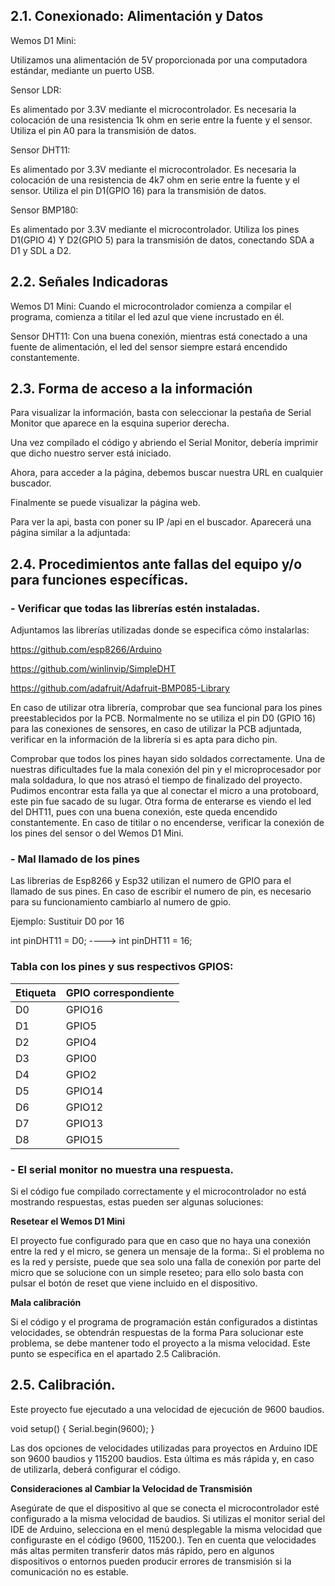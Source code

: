 ## 2.1. Conexionado: Alimentación y Datos
Wemos D1 Mini:

Utilizamos una alimentación de 5V proporcionada por una computadora estándar, mediante un puerto USB.

Sensor LDR:

Es alimentado por 3.3V mediante el microcontrolador.
Es necesaria la colocación de una resistencia 1k ohm en serie entre la fuente y el sensor.
Utiliza el pin A0 para la transmisión de datos.


Sensor DHT11:

Es alimentado por 3.3V mediante el microcontrolador.
Es necesaria la colocación de una resistencia de 4k7 ohm en serie entre la fuente y el sensor.
Utiliza el pin D1(GPIO 16) para la transmisión de datos.


Sensor BMP180:

Es alimentado por 3.3V mediante el microcontrolador.
Utiliza los pines D1(GPIO 4) Y D2(GPIO 5) para la transmisión de datos, conectando SDA a D1 y SDL a D2.


## 2.2. Señales Indicadoras
Wemos D1 Mini:
Cuando el microcontrolador comienza a compilar el programa, comienza a titilar el led azul que viene incrustado en él.

Sensor DHT11:
Con una buena conexión, mientras está conectado a una fuente de alimentación, el led del sensor siempre estará encendido constantemente.
## 2.3. Forma de acceso a la información
Para visualizar la información, basta con seleccionar la pestaña de Serial Monitor que aparece en la esquina superior derecha.
 
Una vez compilado el código y abriendo el Serial Monitor, debería imprimir que dicho nuestro server está iniciado.

Ahora, para acceder a la página, debemos buscar nuestra URL en cualquier buscador.


Finalmente se puede visualizar la página web.


Para ver la api, basta con poner su IP /api en el buscador. Aparecerá una página similar a la adjuntada:

## 2.4. Procedimientos ante fallas del equipo y/o para funciones específicas.
###  - Verificar que todas las librerías estén instaladas.

Adjuntamos las librerías utilizadas donde se especifica cómo instalarlas:

https://github.com/esp8266/Arduino

https://github.com/winlinvip/SimpleDHT

https://github.com/adafruit/Adafruit-BMP085-Library

En caso de utilizar otra librería, comprobar que sea funcional para los pines preestablecidos por la PCB.
Normalmente no se utiliza el pin D0 (GPIO 16) para las conexiones de sensores, en caso de utilizar la PCB adjuntada, verificar en la información de la librería si es apta para dicho pin.

Comprobar que todos los pines hayan sido soldados correctamente. 
Una de nuestras dificultades fue la mala conexión del pin y el microprocesador por mala soldadura, lo que nos atrasó el tiempo de finalizado del proyecto. Pudimos encontrar esta falla ya que al conectar el micro a una protoboard, este pin fue sacado de su lugar.  Otra forma de enterarse es viendo el led del DHT11, pues con una buena conexión, este queda encendido constantemente. En caso de titilar o no encenderse, verificar la conexión de los pines del sensor o del Wemos D1 Mini.

### -  Mal llamado de los pines

Las librerias de Esp8266 y Esp32 utilizan el numero de GPIO para el llamado de sus pines. En caso de escribir el numero de pin, es necesario para su funcionamiento cambiarlo al numero de gpio.

Ejemplo: 
Sustituir D0 por 16

int pinDHT11 = D0; ----> int pinDHT11 = 16;

### Tabla con los pines y sus respectivos GPIOS:

| Etiqueta | GPIO correspondiente |
|----------|-----------------------|
| D0       | GPIO16               |
| D1       | GPIO5                |
| D2       | GPIO4                |
| D3       | GPIO0                |
| D4       | GPIO2                |
| D5       | GPIO14               |
| D6       | GPIO12               |
| D7       | GPIO13               |
| D8       | GPIO15               |

###  - El serial monitor no muestra una respuesta.
Si el código fue compilado correctamente y el microcontrolador no está mostrando respuestas, estas pueden ser algunas soluciones:

**Resetear el Wemos D1 Mini**

El proyecto fue configurado para que en caso que no haya una conexión entre la red y el micro, se genera un mensaje de la forma:.
Si el problema no es la red y persiste, puede que sea solo una falla de conexión por parte del micro que se solucione con un simple reseteo; para ello solo basta con pulsar el botón de reset que viene incluido en el dispositivo.

**Mala calibración**

Si el código y el programa de programación están configurados a distintas velocidades, se obtendrán respuestas de la forma 
Para solucionar este problema, se debe mantener todo el proyecto a la misma velocidad. Este punto se especifica en el apartado 2.5 Calibración.

## 2.5. Calibración.

Este proyecto fue ejecutado a una velocidad de ejecución de 9600 baudios. 

void setup()
{
  Serial.begin(9600);
}


Las dos opciones de velocidades utilizadas para proyectos en Arduino IDE son 9600 baudios y 115200 baudios. Esta última es más rápida y, en caso de utilizarla, deberá configurar el código. 

**Consideraciones al Cambiar la Velocidad de Transmisión**

Asegúrate de que el dispositivo al que se conecta el microcontrolador esté configurado a la misma velocidad de baudios.
Si utilizas el monitor serial del IDE de Arduino, selecciona en el menú desplegable la misma velocidad que configuraste en el código (9600, 115200.).
Ten en cuenta que velocidades más altas permiten transferir datos más rápido, pero en algunos dispositivos o entornos pueden producir errores de transmisión si la comunicación no es estable.
